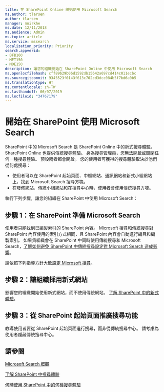 ```yaml
---
title: 在 SharePoint Online 開始使用 Microsoft Search
ms.author: tlarsen
author: tlarsen
manager: mnirkhe
ms.date: 12/11/2018
ms.audience: Admin
ms.topic: article
ms.service: mssearch
localization_priority: Priority
search.appverid:
- BFB160
- MET150
- MOE150
description: 讓您的組織開始在 SharePoint Online 中使用 Microsoft Search
ms.openlocfilehash: cff89b29b06d1592db15642a697cd414c011ecbc
ms.sourcegitcommit: 9345523f0143f613c702cd3dcc084b5f7bd6a0b5
ms.translationtype: HT
ms.contentlocale: zh-TW
ms.lasthandoff: 06/07/2019
ms.locfileid: "34767179"
---
```

# <a name="get-started-with-microsoft-search-in-sharepoint"></a>開始在 SharePoint 使用 Microsoft Search

SharePoint 中的 Microsoft Search 是 SharePoint Online 中的新式搜尋體驗。 SharePoint Online 也提供傳統搜尋體驗。 身為搜尋管理員，您無法開啟或關閉任何一種搜尋體驗。 預設兩者都會開啟。 您的使用者可獲得的搜尋體驗取決於他們從何處搜尋：

- 使用者可以在 SharePoint 起始頁面、中樞網站、通訊網站和新式小組網站上，找到 Microsoft Search 搜尋方塊。
- 在發佈網站、傳統小組網站和在搜尋中心時，使用者會使用傳統搜尋方塊。

執行下列步驟，讓您的組織在 SharePoint 中使用 Microsoft Search：

## <a name="step-1-prepare-for-microsoft-search-in-sharepoint"></a>步驟 1：在 SharePoint 準備 Microsoft Search

使用者只能找到已編製索引的 SharePoint 內容。 Microsoft 搜尋和傳統搜尋對 SharePoint 內容使用的索引方式相同，且 SharePoint 內容會自動進行編目和編製索引。 如果貴組織會在 SharePoint 中同時使用傳統搜尋和 Microsoft Search，[了解如何避免 SharePoint 中傳統搜尋設定對 Microsoft Search 造成影響](https://docs.microsoft.com/sharepoint/differences-classic-modern-search)。

請依照下列指導方針大致[設定 Microsoft 搜尋](set-up-microsoft-search.md)。


## <a name="step-2-get-your-organization-to-adopt-modern-sites"></a>步驟 2：讓組織採用新式網站

影響您的組織開始使用新式網站，而不使用傳統網站。 [了解 SharePoint 中的新式體驗](https://support.office.com/article/SharePoint-classic-and-modern-experiences-5725c103-505d-4a6e-9350-300d3ec7d73f)。

## <a name="step-3-promote-searching-from-the-sharepoint-start-page"></a>步驟 3：從 SharePoint 起始頁面推廣搜尋功能

教導使用者要從 SharePoint 起始頁面進行搜尋，而非從傳統搜尋中心。 請考慮為使用者隱藏傳統搜尋中心。

## <a name="see-also"></a>請參閱
[Microsoft Search 概觀](overview-microsoft-search.md)

[了解 SharePoint 中搜尋體驗](https://docs.microsoft.com/zh-TW/sharepoint/overview-of-search)

[何時使用 SharePoint 中的何種搜尋體驗](https://docs.microsoft.com/sharepoint/get-started-with-modern-search-experience)